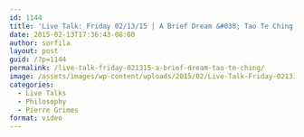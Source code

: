 ```yaml
---
id: 1144
title: 'Live Talk: Friday 02/13/15 | A Brief Dream &#038; Tao Te Ching'
date: 2015-02-13T17:36:43-08:00
author: sorfila
layout: post
guid: /?p=1144
permalink: /live-talk-friday-021315-a-brief-dream-tao-te-ching/
image: /assets/images/wp-content/uploads/2015/02/Live-Talk-Friday-021315-A-Brief-Dream-Tao-Te-Ching.jpg
categories:
  - Live Talks
  - Philosophy
  - Pierre Grimes
format: video
---
```


